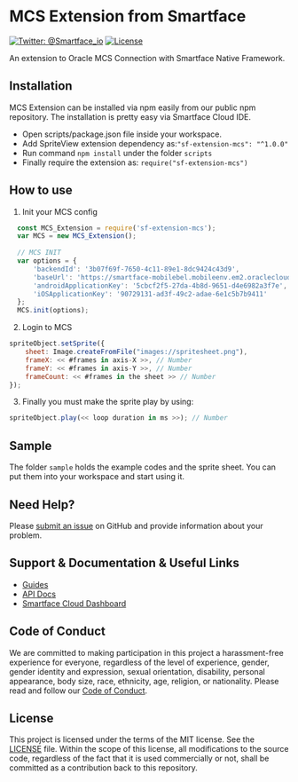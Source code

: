 # MCS Extension from Smartface
[![Twitter: @Smartface_io](https://img.shields.io/badge/contact-@Smartface_io-blue.svg?style=flat)](https://twitter.com/smartface_io)
[![License](https://img.shields.io/badge/license-MIT-green.svg?style=flat)](https://raw.githubusercontent.com/smartface/sf-extension-spriteview/master/LICENSE)

An extension to Oracle MCS Connection with Smartface Native Framework.


## Installation
MCS Extension can be installed via npm easily from our public npm repository. The installation is pretty easy via Smartface Cloud IDE.

- Open scripts/package.json file inside your workspace.
- Add SpriteView extension dependency as:`"sf-extension-mcs": "^1.0.0"`
- Run command `npm install` under the folder `scripts`
- Finally require the extension as: `require("sf-extension-mcs")`

## How to use

1) Init your MCS config

```javascript
  const MCS_Extension = require('sf-extension-mcs');
  var MCS = new MCS_Extension();
  
  // MCS INIT
  var options = {
      'backendId': '3b07f69f-7650-4c11-89e1-8dc9424c43d9',
      'baseUrl': 'https://smartface-mobilebel.mobileenv.em2.oraclecloud.com:443',
      'androidApplicationKey': '5cbcf2f5-27da-4b8d-9651-d4e6982a3f7e',
      'iOSApplicationKey': '90729131-ad3f-49c2-adae-6e1c5b7b9411'
  };
  MCS.init(options);
```
2) Login to MCS
```javascript
spriteObject.setSprite({
	sheet: Image.createFromFile("images://spritesheet.png"),
	frameX: << #frames in axis-X >>, // Number
	frameY: << #frames in axis-Y >>, // Number
	frameCount: << #frames in the sheet >> // Number
});
```
3) Finally you must make the sprite play by using:
```javascript
spriteObject.play(<< loop duration in ms >>); // Number
```

## Sample
The folder `sample` holds the example codes and the sprite sheet. You can put them into your workspace and start using it. 

## Need Help?

Please [submit an issue](https://github.com/smartface/sf-extension-spriteview/issues) on GitHub and provide information about your problem.

## Support & Documentation & Useful Links
- [Guides](https://developer.smartface.io/)
- [API Docs](http://ref.smartface.io/)
- [Smartface Cloud Dashboard](https://cloud.smartface.io)

## Code of Conduct
We are committed to making participation in this project a harassment-free experience for everyone, regardless of the level of experience, gender, gender identity and expression, sexual orientation, disability, personal appearance, body size, race, ethnicity, age, religion, or nationality.
Please read and follow our [Code of Conduct](https://github.com/smartface/sf-extension-spriteview/blob/master/CODE_OF_CONDUCT.md).

## License

This project is licensed under the terms of the MIT license. See the [LICENSE](https://raw.githubusercontent.com/smartface/sf-extension-spriteview/master/LICENSE) file. Within the scope of this license, all modifications to the source code, regardless of the fact that it is used commercially or not, shall be committed as a contribution back to this repository.